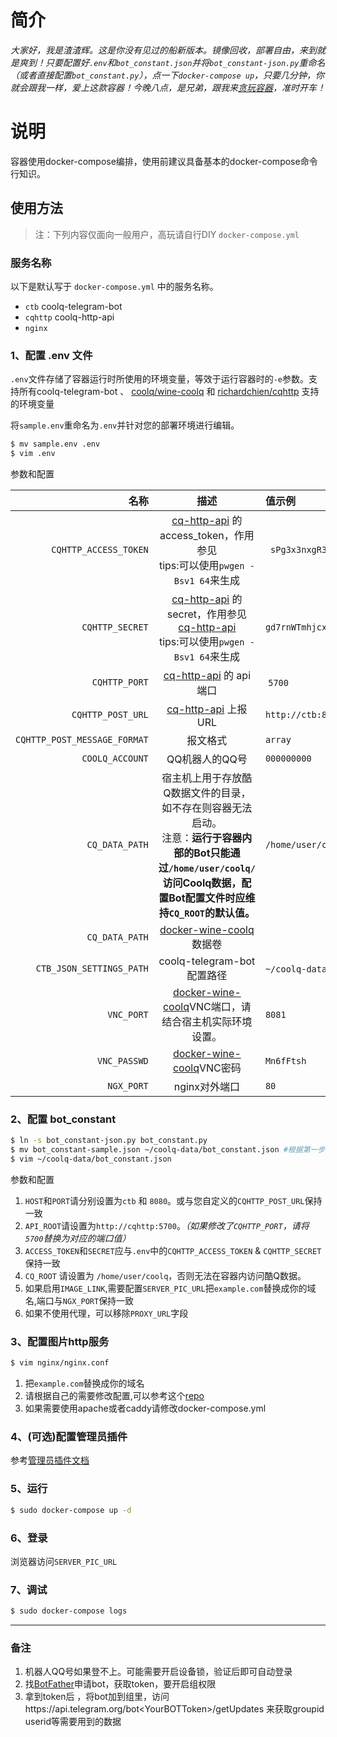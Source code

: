 # 简介

*大家好，我是渣渣辉。这是你没有见过的船新版本。镜像回收，部署自由，来到就是爽到！只要配置好`.env`和`bot_constant.json`并将`bot_constant-json.py`重命名（或者直接配置`bot_constant.py`），点一下`docker-compose up`，只要几分钟，你就会跟我一样，爱上这款容器！今晚八点，是兄弟，跟我来[贪玩容器](https://www.docker.com)，准时开车！*

# 说明

容器使用docker-compose编排，使用前建议具备基本的docker-compose命令行知识。

## 使用方法

>注：下列内容仅面向一般用户，高玩请自行DIY `docker-compose.yml`

### 服务名称

以下是默认写于 `docker-compose.yml` 中的服务名称。

- `ctb` coolq-telegram-bot
- `cqhttp` coolq-http-api
- `nginx`

### 1、配置 .env 文件

`.env`文件存储了容器运行时所使用的环境变量，等效于运行容器时的`-e`参数。支持所有coolq-telegram-bot 、 [coolq/wine-coolq](https://hub.docker.com/r/coolq/wine-coolq/) 和 [richardchien/cqhttp](https://hub.docker.com/r/richardchien/cqhttp/) 支持的环境变量

将`sample.env`重命名为`.env`并针对您的部署环境进行编辑。
```bash
$ mv sample.env .env
$ vim .env
```

参数和配置

名称 | 描述 | 值示例 
---------:|:----------:|:---------
`CQHTTP_ACCESS_TOKEN`  | [cq-http-api](https://cqhttp.cc/) 的 access_token，作用参见  <br /> tips:可以使用`pwgen -Bsv1 64`来生成|` sPg3x3nxgR3JkWnf7N7R9pfsxj4Fg9LfRJPhbVnKFCvdT44xvxkhCwdwr9PCsJXp`
`CQHTTP_SECRET`| [cq-http-api](https://cqhttp.cc/) 的 secret，作用参见 [cq-http-api](https://cqhttp.cc/) <br /> tips:可以使用`pwgen -Bsv1 64`来生成| `gd7rnWTmhjcx3JmkJ9WhmpwkwH9XpHbgR3VfMpz4FX73ThFtPWPhChTTdjvJPmkf `
`CQHTTP_PORT` | [cq-http-api](https://cqhttp.cc/) 的 api 端口 | `5700` 
`CQHTTP_POST_URL`|[cq-http-api](https://cqhttp.cc/) 上报URL| `http://ctb:8080/` 
`CQHTTP_POST_MESSAGE_FORMAT`| 报文格式|`array` 
`COOLQ_ACCOUNT`   | QQ机器人的QQ号|  `000000000`
`CQ_DATA_PATH`  | 宿主机上用于存放酷Q数据文件的目录，如不存在则容器无法启动。<br />注意：**运行于容器内部的Bot只能通过`/home/user/coolq/`访问Coolq数据，配置Bot配置文件时应维持`CQ_ROOT`的默认值。**| `/home/user/coolq`
`CQ_DATA_PATH` | [docker-wine-coolq](https://github.com/CoolQ/docker-wine-coolq) 数据卷
`CTB_JSON_SETTINGS_PATH`|  coolq-telegram-bot 配置路径| `~/coolq-data`  `/home/user/coolq/bot_constant.json` 
`VNC_PORT` | [docker-wine-coolq](https://github.com/CoolQ/docker-wine-coolq)VNC端口，请结合宿主机实际环境设置。| `8081` 
`VNC_PASSWD` |[docker-wine-coolq](https://github.com/CoolQ/docker-wine-coolq)VNC密码| `Mn6fFtsh` 
`NGX_PORT` | nginx对外端口 |`80`
 

### 2、配置 bot_constant

```bash
$ ln -s bot_constant-json.py bot_constant.py
$ mv bot_constant-sample.json ~/coolq-data/bot_constant.json #根据第一步的$Q_DATA_PATH修改成你的数据卷路径
$ vim ~/coolq-data/bot_constant.json
```

参数和配置
1. `HOST`和`PORT`请分别设置为`ctb` 和 `8080`。或与您自定义的`CQHTTP_POST_URL`保持一致
2. `API_ROOT`请设置为`http://cqhttp:5700`。*（如果修改了`CQHTTP_PORT`，请将`5700`替换为对应的端口值）*
3. `ACCESS_TOKEN`和`SECRET`应与`.env`中的`CQHTTP_ACCESS_TOKEN` & `CQHTTP_SECRET`保持一致
4. `CQ_ROOT` 请设置为 `/home/user/coolq`，否则无法在容器内访问酷Q数据。
5. 如果启用`IMAGE_LINK`,需要配置`SERVER_PIC_URL`把`example.com`替换成你的域名,端口与`NGX_PORT`保持一致
6. 如果不使用代理，可以移除`PROXY_URL`字段

### 3、配置图片http服务

```bash
$ vim nginx/nginx.conf
```
1. 把`example.com`替换成你的域名
2. 请根据自己的需要修改配置,可以参考这个[repo](https://github.com/h5bp/server-configs-nginx)
3. 如果需要使用apache或者caddy请修改docker-compose.yml

### 4、(可选)配置管理员插件
参考[管理员插件文档](docs/_000_admins.md)

### 5、运行

```bash
$ sudo docker-compose up -d
```

### 6、登录
浏览器访问`SERVER_PIC_URL`

### 7、调试
```bash
$ sudo docker-compose logs
```

-------
### 备注
1. 机器人QQ号如果登不上。可能需要开启设备锁，验证后即可自动登录
2. 找[BotFather](https://telegram.me/botfather)申请bot，获取token，要开启组权限
3. 拿到token后 ，将bot加到组里，访问https://api.telegram.org/bot\<YourBOTToken\>/getUpdates 来获取groupid userid等需要用到的数据